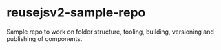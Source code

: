 # reusejsv2-sample-repo
Sample repo to work on folder structure, tooling, building, versioning and publishing of components.
